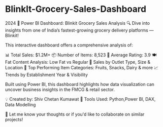 # BlinkIt-Grocery-Sales-Dashboard
2024
🚀 Power BI Dashboard: Blinkit Grocery Sales Analysis
🔍 Dive into insights from one of India’s fastest-growing grocery delivery platforms — Blinkit!

This interactive dashboard offers a comprehensive analysis of:

📊 Total Sales: $1.2M+
📦 Number of Items: 8,523
🌟 Average Rating: 3.9
🍽️ Fat Content Analysis: Low Fat vs Regular
🏪 Sales by Outlet Type, Size & Location
🥫 Top Performing Item Categories: Fruits, Snacks, Dairy & more
📈 Trends by Establishment Year & Visibility

Built using Power BI, this dashboard highlights how data visualization can uncover business insights in the FMCG & retail sector.

💡 Created by: Shiv Chetan Kumawat
📁 Tools Used: Python,Power BI, DAX, Data Modelling

🔗 Let me know your thoughts or if you'd like to collaborate on similar projects!
